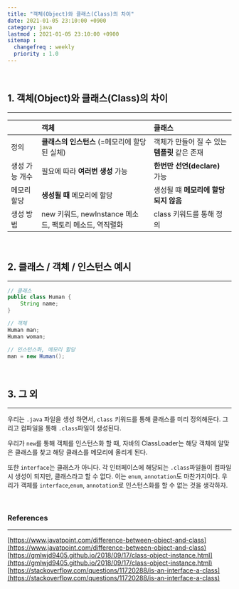 ```yaml
---
title: "객체(Object)와 클래스(Class)의 차이"
date: 2021-01-05 23:10:00 +0900
category: java
lastmod : 2021-01-05 23:10:00 +0900
sitemap :
  changefreq : weekly
  priority : 1.0
---
```


<br>

## 1. 객체(Object)와 클래스(Class)의 차이

---

||객체|클래스|
|:---|:---|:---|
|정의|**클래스의 인스턴스** (=메모리에 할당된 실체)|객체가 만들어 질 수 있는 **템플릿** 같은 존재|
|생성 가능 개수|필요에 따라 **여러번 생성** 가능|**한번만 선언(declare)** 가능|
|메모리 할당|**생성될 때** 메모리에 할당|생성될 떄 **메모리에 할당되지 않음**|
|생성 방법|new 키워드, newInstance 메소드, 팩토리 메소드, 역직렬화|class 키워드를 통해 정의|

<br>

## 2. 클래스 / 객체 / 인스턴스 예시

---

```java
// 클래스 
public class Human {
    String name;
}

// 객체
Human man;
Human woman;

// 인스턴스화, 메모리 할당
man = new Human();
```

<br>

## 3. 그 외

---

우리는 `.java` 파일을 생성 하면서, `class` 키워드를 통해 클래스를 미리 정의해둔다. 그리고 컴파일을 통해 `.class`파일이 생성된다.  
  
우리가 `new`를 통해 객체를 인스턴스화 할 때, 자바의 ClassLoader는 해당 객체에 알맞은 클래스를 찾고 해당 클래스를 메모리에 올리게 된다.  
  
또한 `interface`는 클래스가 아니다. 각 인터페이스에 해당되는 `.class`파일들이 컴파일시 생성이 되지만, 클래스라고 할 수 없다. 이는 `enum`, `annotation`도 마찬가지이다. 우리가 객체를 `interface`,`enum`, `annotation`로 인스턴스화를 할 수 없는 것을 생각하자.

<br>

### References
---

[https://www.javatpoint.com/difference-between-object-and-class](https://www.javatpoint.com/difference-between-object-and-class)  
[https://gmlwjd9405.github.io/2018/09/17/class-object-instance.html](https://gmlwjd9405.github.io/2018/09/17/class-object-instance.html)  
[https://stackoverflow.com/questions/11720288/is-an-interface-a-class](https://stackoverflow.com/questions/11720288/is-an-interface-a-class)  